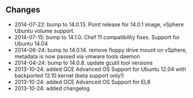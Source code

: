 Changes
-------
 * 2014-07-22: bump to 14.0.13. Point release for 14.0.1 image, vSphere Ubuntu volume support.
 * 2014-07-15: bump to 14.1.0. Chef 11 compatibility fixes. Support for Ubuntu 14.04
 * 2014-06-24: bump to 14.0.14. remove floppy drive mount on vSphere, metadata is now passed via vmware tools daemon
 * 2014-04-24: bump to 14.0.8. update gcutil tool versions
 * 2013-10-24: added GCE Advanced OS Support for Ubuntu 12.04 with backported 12.10 kernel (beta support only!)
 * 2013-10-24: added GCE Advanced OS Support for EL6
 * 2013-10-24: added changelog
